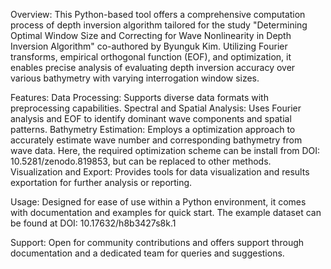 Overview:
This Python-based tool offers a comprehensive computation process of depth inversion algorithm tailored for the study "Determining Optimal Window Size and Correcting for Wave Nonlinearity in Depth Inversion Algorithm" co-authored by Byunguk Kim. Utilizing Fourier transforms, empirical orthogonal function (EOF), and optimization, it enables precise analysis of evaluating depth inversion accuracy over various bathymetry with varying interrogation window sizes.

Features:
Data Processing: Supports diverse data formats with preprocessing capabilities.
Spectral and Spatial Analysis: Uses Fourier analysis and EOF to identify dominant wave components and spatial patterns.
Bathymetry Estimation: Employs a optimization approach to accurately estimate wave number and corresponding bathymetry from wave data. Here, the required optimization scheme can be install from DOI: 10.5281/zenodo.819853, but can be replaced to other methods.
Visualization and Export: Provides tools for data visualization and results exportation for further analysis or reporting.

Usage:
Designed for ease of use within a Python environment, it comes with documentation and examples for quick start. The example dataset can be found at DOI: 10.17632/h8b3427s8k.1

Support:
Open for community contributions and offers support through documentation and a dedicated team for queries and suggestions.
